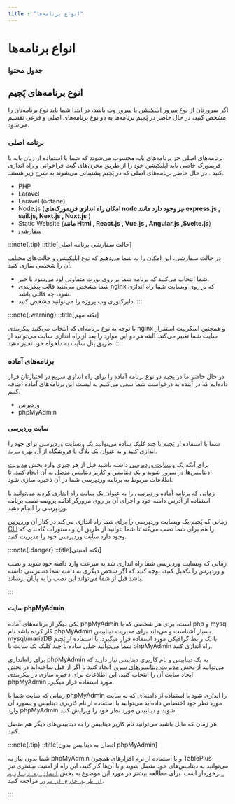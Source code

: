 ```yaml
---
title : "انواع برنامه‌ها"
---
```


# انواع برنامه‌ها

### جدول محتوا

## انوع برنامه‌های پَچیم

اگر سرورتان از نوع [سرور اپلیکیشن](/servers/types#سرور-اپلیکیشن) یا [سرور وب](/servers/types#سرور-وب) باشد، در ابتدا شما باید نوع برنامه‌تان را مشخص کنید، در حال حاضر در پَچیم برنامه‌ها به دو نوع برنامه‌های اصلی و فرعی تقسیم می‌شود.

### برنامه اصلی

برنامه‌های اصلی جز برنامه‌های پایه محسوب می‌شوند که شما با استفاده از زبان پایه یا فریمورک خاصی باید اپلیکیشن خود را از طریق مخزن‌های گیت فراخوانی و راه اندازی کنید . در حال حاضر برنامه‌های اصلی که در پَچیم پشتیبانی می‌شوند به شرح زیر هستند.

- PHP
- Laravel
- Laravel (octane)
- Node.js (**امکان راه اندازی فریمورک‌های node نیز وجود دارد مانند express.js , sail.js, Next.js , Nuxt.js** )
- Static Website (**مانند Html , React.js , Vue.js , Angular.js ,Svelte.js**)
- سفارشی

:::note{.tip}
::title[حالت سفارشی برنامه اصلی]

در حالت سفارشی، این امکان را به شما می‌دهیم که نوع اپلیکیشن و حالت‌های مختلف آن را شخصی سازی کنید.

- شما انتخاب می‌کنید که برنامه شما بر روی پورت متفاوتی لود می‌شود یا خیر.
- شما مشخص می‌کنید قالب پیکربندی nginx که بر روی وبسایت شما راه اندازی شود، چه قالبی باشد.
- دایرکتوری وب پروژه را می‌توانید مشخص ‌کنید.
  :::

:::note{.warning}
::title[نکته مهم]

با توجه به نوع برنامه‌ای که انتخاب می‌کنید پیکربندی nginx و همچنین اسکریپت استقرار سایت شما تغییر می‌کند. البته هر دو این موارد را بعد از راه اندازی سایت می‌توانید از طریق پنل سایت به دلخواه خود تغییر دهید.
:::

### برنامه‌های آماده

در حال حاضر ما در پَچیم دو نوع برنامه آماده را برای راه اندازی سریع در اختیارتان قرار داده‌ایم که در آینده به درخواست شما سعی می‌کنیم به لیست این برنامه‌های آماده اضافه کنیم.

- وردپرس
- phpMyAdmin    


#### سایت وردپرسی

شما با استفاده از پَچیم با چند کلیک ساده می‌توانید یک وبسایت وردپرسی برای خود را اندازی کنید و به عنوان یک بلاگ یا فروشگاه از آن بهره ببرید.

برای آنکه یک [وبسایت وردپرسی](https://wordpress.org/) داشته باشید قبل از هر چیزی وارد بخش [مدیریت دیتابیس‌ها در سرور](/servers/databases) شوید و یک دیتابیس و کاربر دیتابیس متصل به آن ایجاد کنید. تا اطلاعات مربوط به برنامه وردپرسی شما در آن ذخیره سازی شود.

زمانی که برنامه آماده وردپرسی را به عنوان یک سایت راه اندازی کردید می‌توانید با استفاده از آدرس دامنه خود و اجرای آن بر روی مرورگر ادامه پروسه نصب برنامه وردپرسی را انجام دهید.

زمانی که پَچیم یک وبسایت وردپرسی را برای شما راه اندازی می‌کند در کنار آن [وردپرس CLI](https://wp-cli.org/) را هم برای شما نصب می‌کند تا شما بتوانید از طریق آن و دستورات کامندی که وجود دارد سایت وردپرسی خود را مدیریت کنید.


:::note{.danger}
::title[نکته امنیتی]

زمانی که وبسایت وردپرسی شما راه اندازی شد به سرعت وارد دامنه‌ خود شوید و نصب و وردپرس را تکمیل کنید، توجه کنید که اگر شخص دیگری به دامنه شما دسترسی داشته باشد قبل از شما می‌تواند این نصب را به پایان برساند.

:::

#### سایت phpMyAdmin

یکی دیگر از برنامه‌های آماده phpMyAdmin است، برای هر شخصی که با php و mysql کار کرده باشد نام phpMyAdmin بسیار آشناست و می‌داند برای مدیریت دیتابیس mysql/mariaDB با یک رابط گرافیکی مورد استفاده قرار میگیرد. با استفاده از پَچیم شما می‌توانید خیلی ساده با چند کلیک یک سایت با phpMyAdmin راه اندازی کنید.

برای راه‌اندازی phpMyAdmin به یک دیتابیس و نام کاربری دیتابیس نیاز دارید که می‌توانید از بخش [مدیریت دیتابیس‌های سرور](/servers/databases) ایجاد کنید یا اگر از قبل ساخته‌اید در بخش ایجاد سایت آن را انتخاب کنید، این اطلاعات برای ذخیره سازی در پیکربندی phpMyAdmin مورد استفاده قرار میگیرد.

زمانی که سایت شما با phpMyAdmin را اندازی شود با استفاده از دامنه‌ای که به سایت مورد نظر خود اختصاص داده‌اید می‌توانید با استفاده از نام کاربری دیتابیس و پسورد آن وارد phpMyAdmin شوید و دیتابیس مورد نظر خود را ویرایش کنید.

هر زمان که مایل باشید می‌توانید نام کاربر دیتابیس را به دیتابیس‌های دیگر هم متصل کنید.

:::note{.tip}
::title[اتصال به دیتابیس بدون phpMyAdmin]

شما بدون نیاز به phpMyAdmin و با استفاده از نرم افزارهای همچون TablePlus می‌توانید به دیتابیس‌های خود متصل شوید و با آن‌ها کار کنید، این راه از امنیت بیشتری نیز برخوردار است. برای مطالعه بیشتر در مورد این موضوع به بخش [`اتصال به دیتابیس از طریق خارج از سرور`](/servers/databases#اتصال-به-دیتابیس-از-طریق-خارج-از-سرور) مراجعه کنید.

:::
